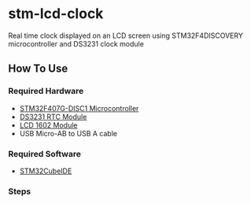 # stm-lcd-clock
Real time clock displayed on an LCD screen using STM32F4DISCOVERY microcontroller and DS3231 clock module

## How To Use
### Required Hardware
* [STM32F407G-DISC1 Microcontroller](https://www.st.com/en/evaluation-tools/stm32f4discovery.html)
* [DS3231 RTC Module](https://www.analog.com/media/en/technical-documentation/data-sheets/DS3231.pdf)
* [LCD 1602 Module](https://www.sunfounder.com/products/lcd1602-module)
* USB Micro-AB to USB A cable

### Required Software
* [STM32CubeIDE](https://www.st.com/en/development-tools/stm32cubeide.html)

### Steps
